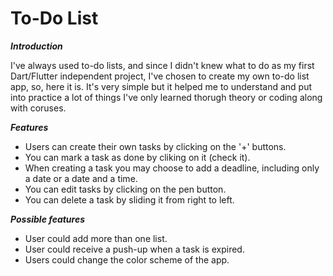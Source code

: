 # To-Do List

 ***Introduction***
 
  I've always used to-do lists, and since I didn't knew what to do as my first Dart/Flutter independent project, I've chosen to create my
own to-do list app, so, here it is. It's very simple but it helped me to understand and put into practice a lot of things
I've only learned thorugh theory or coding along with coruses.
 
 ***Features***
 
  - Users can create their own tasks by clicking on the '+' buttons.
  - You can mark a task as done by cliking on it (check it).
  - When creating a task you may choose to add a deadline, including only a date or a date and a time.
  - You can edit tasks by clicking on the pen button.
  - You can delete a task by sliding it from right to left.
 
 ***Possible features***
 
  - User could add more than one list.
  - User could receive a push-up when a task is expired.
  - Users could change the color scheme of the app.
